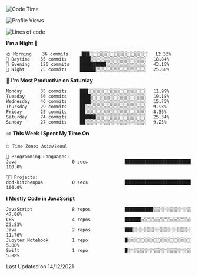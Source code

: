 <!--START_SECTION:waka-->
![Code Time](http://img.shields.io/badge/Code%20Time-760%20hrs%2040%20mins-blue)

![Profile Views](http://img.shields.io/badge/Profile%20Views-12-blue)

![Lines of code](https://img.shields.io/badge/From%20Hello%20World%20I%27ve%20Written-54%20Thousand%20lines%20of%20code-blue)

**I'm a Night 🦉** 

```text
🌞 Morning    36 commits     ███░░░░░░░░░░░░░░░░░░░░░░   12.33% 
🌆 Daytime    55 commits     ████░░░░░░░░░░░░░░░░░░░░░   18.84% 
🌃 Evening    126 commits    ██████████░░░░░░░░░░░░░░░   43.15% 
🌙 Night      75 commits     ██████░░░░░░░░░░░░░░░░░░░   25.68%

```
📅 **I'm Most Productive on Saturday** 

```text
Monday       35 commits     ███░░░░░░░░░░░░░░░░░░░░░░   11.99% 
Tuesday      56 commits     ████░░░░░░░░░░░░░░░░░░░░░   19.18% 
Wednesday    46 commits     ████░░░░░░░░░░░░░░░░░░░░░   15.75% 
Thursday     29 commits     ██░░░░░░░░░░░░░░░░░░░░░░░   9.93% 
Friday       25 commits     ██░░░░░░░░░░░░░░░░░░░░░░░   8.56% 
Saturday     74 commits     ██████░░░░░░░░░░░░░░░░░░░   25.34% 
Sunday       27 commits     ██░░░░░░░░░░░░░░░░░░░░░░░   9.25%

```


📊 **This Week I Spent My Time On** 

```text
⌚︎ Time Zone: Asia/Seoul

💬 Programming Languages: 
Java                     0 secs              █████████████████████████   100.0%

🐱‍💻 Projects: 
ddd-kitchenpos           0 secs              █████████████████████████   100.0%

```

**I Mostly Code in JavaScript** 

```text
JavaScript               8 repos             ███████████░░░░░░░░░░░░░░   47.06% 
CSS                      4 repos             ██████░░░░░░░░░░░░░░░░░░░   23.53% 
Java                     2 repos             ███░░░░░░░░░░░░░░░░░░░░░░   11.76% 
Jupyter Notebook         1 repo              █░░░░░░░░░░░░░░░░░░░░░░░░   5.88% 
Swift                    1 repo              █░░░░░░░░░░░░░░░░░░░░░░░░   5.88%

```



 Last Updated on 14/12/2021
<!--END_SECTION:waka-->
